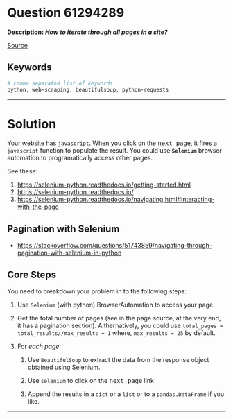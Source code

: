 # Question 61294289

**Description: [_How to iterate through all pages in a site?_][#Q]**

[Source][#Q]

[#Q]: https://stackoverflow.com/questions/61294289/how-to-iterate-through-all-pages-in-a-site

## Keywords

```bash
# comma separated list of keywords
python, web-scraping, beautifulsoup, python-requests
```

---

# Solution

Your website has `javascript`. When you click on the <kbd>next page</kbd>, it fires a `javascript` function to populate the result. You could use **`Selenium`** browser automation to programatically access other pages.

See these:

1. https://selenium-python.readthedocs.io/getting-started.html
1. https://selenium-python.readthedocs.io/
1. https://selenium-python.readthedocs.io/navigating.html#interacting-with-the-page

## Pagination with Selenium

+ https://stackoverflow.com/questions/51743859/navigating-through-pagination-with-selenium-in-python

## Core Steps

You need to breakdown your problem in to the following steps:

1. Use `Selenium` (with python) BrowserAutomation to access your page.
1. Get the total number of pages (see in the page source, at the very end, it has a pagination section). Althernatively, you could use `total_pages = total_results//max_results + 1` where, `max_results = 25` by default.

1. For _each page_:

    1. Use `BeautifulSoup` to extract the data from the response object obtained using Selenium.

    1. Use `selenium` to click on the <kbd>next page</kbd> link

    1. Append the results in a `dict` or a `list` or to a `pandas.DataFrame` if you like.

---
